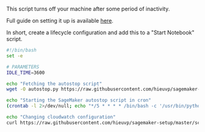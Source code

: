 This script turns off your machine after some period of inactivity.

Full guide on setting it up is available [here](https://biasandvariance.com/sagemaker-stop-your-instances-when-idle/).

In short, create a lifecycle configuration and add this to a "Start Notebook" script.
```bash
#!/bin/bash
set -e

# PARAMETERS
IDLE_TIME=3600

echo "Fetching the autostop script"
wget -O autostop.py https://raw.githubusercontent.com/hieuvp/sagemaker-setup/master/scripts/auto-stop-idle/autostop.py

echo "Starting the SageMaker autostop script in cron"
(crontab -l 2>/dev/null; echo "*/5 * * * * /bin/bash -c '/usr/bin/python3 $DIR/autostop.py --time ${IDLE_TIME} | tee -a /home/ec2-user/SageMaker/auto-stop-idle.log'") | crontab -

echo "Changing cloudwatch configuration"
curl https://raw.githubusercontent.com/hieuvp/sagemaker-setup/master/scripts/publish-logs-to-cloudwatch/on-start.sh | sudo bash -s auto-stop-idle /home/ec2-user/SageMaker/auto-stop-idle.log
```
